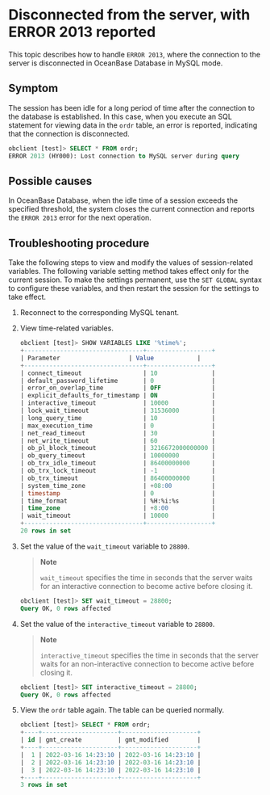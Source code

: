 
# Disconnected from the server, with ERROR 2013 reported

This topic describes how to handle `ERROR 2013`, where the connection to the server is disconnected in OceanBase Database in MySQL mode. 

## Symptom

The session has been idle for a long period of time after the connection to the database is established. In this case, when you execute an SQL statement for viewing data in the `ordr` table, an error is reported, indicating that the connection is disconnected. 

```sql
obclient [test]> SELECT * FROM ordr;
ERROR 2013 (HY000): Lost connection to MySQL server during query
```

## Possible causes

In OceanBase Database, when the idle time of a session exceeds the specified threshold, the system closes the current connection and reports the `ERROR 2013` error for the next operation. 

## Troubleshooting procedure

Take the following steps to view and modify the values of session-related variables. The following variable setting method takes effect only for the current session. To make the settings permanent, use the `SET GLOBAL` syntax to configure these variables, and then restart the session for the settings to take effect. 

1. Reconnect to the corresponding MySQL tenant. 

2. View time-related variables. 

   ```sql
   obclient [test]> SHOW VARIABLES LIKE '%time%';
   +---------------------------------+------------------+
   | Parameter                   | Value            |
   +---------------------------------+------------------+
   | connect_timeout                 | 10               |
   | default_password_lifetime       | 0                |
   | error_on_overlap_time           | OFF              |
   | explicit_defaults_for_timestamp | ON               |
   | interactive_timeout             | 10000            |
   | lock_wait_timeout               | 31536000         |
   | long_query_time                 | 10               |
   | max_execution_time              | 0                |
   | net_read_timeout                | 30               |
   | net_write_timeout               | 60               |
   | ob_pl_block_timeout             | 3216672000000000 |
   | ob_query_timeout                | 10000000         |
   | ob_trx_idle_timeout             | 86400000000      |
   | ob_trx_lock_timeout             | -1               |
   | ob_trx_timeout                  | 86400000000      |
   | system_time_zone                | +08:00           |
   | timestamp                       | 0                |
   | time_format                     | %H:%i:%s         |
   | time_zone                       | +8:00            |
   | wait_timeout                    | 10000            |
   +---------------------------------+------------------+
   20 rows in set
   ```

3. Set the value of the `wait_timeout` variable to `28800`. 

   > **Note**
   >
   > `wait_timeout` specifies the time in seconds that the server waits for an interactive connection to become active before closing it. 

   ```sql
   obclient [test]> SET wait_timeout = 28800;
   Query OK, 0 rows affected
   ```

4. Set the value of the `interactive_timeout` variable to `28800`. 

   > **Note**
   >
   > `interactive_timeout` specifies the time in seconds that the server waits for an non-interactive connection to become active before closing it. 

   ```sql
   obclient [test]> SET interactive_timeout = 28800;
   Query OK, 0 rows affected
   ```

5. View the `ordr` table again. The table can be queried normally. 

   ```sql
   obclient [test]> SELECT * FROM ordr;
   +----+---------------------+---------------------+
   | id | gmt_create          | gmt_modified        |
   +----+---------------------+---------------------+
   |  1 | 2022-03-16 14:23:10 | 2022-03-16 14:23:10 |
   |  2 | 2022-03-16 14:23:10 | 2022-03-16 14:23:10 |
   |  3 | 2022-03-16 14:23:10 | 2022-03-16 14:23:10 |
   +----+---------------------+---------------------+
   3 rows in set
   ```

